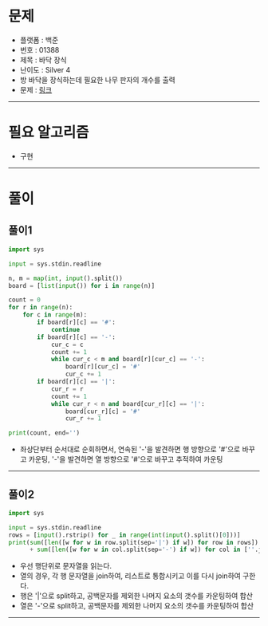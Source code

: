 # 문제
- 플랫폼 : 백준
- 번호 : 01388
- 제목 : 바닥 장식
- 난이도 : Silver 4
- 방 바닥을 장식하는데 필요한 나무 판자의 개수를 출력
- 문제 : <a href="https://www.acmicpc.net/problem/1388" target="_blank">링크</a>

---

# 필요 알고리즘
- 구현

---

# 풀이

## 풀이1
```python
import sys

input = sys.stdin.readline

n, m = map(int, input().split())
board = [list(input()) for i in range(n)]

count = 0
for r in range(n):
    for c in range(m):
        if board[r][c] == '#':
            continue
        if board[r][c] == '-':
            cur_c = c
            count += 1
            while cur_c < m and board[r][cur_c] == '-':
                board[r][cur_c] = '#'
                cur_c += 1
        if board[r][c] == '|':
            cur_r = r
            count += 1
            while cur_r < n and board[cur_r][c] == '|':
                board[cur_r][c] = '#'
                cur_r += 1

print(count, end='')
```
- 좌상단부터 순서대로 순회하면서, 연속된 '-'을 발견하면 행 방향으로 '#'으로 바꾸고 카운팅,
'-'을 발견하면 열 방향으로 '#'으로 바꾸고 추적하여 카운팅

---

## 풀이2
```python
import sys

input = sys.stdin.readline
rows = [input().rstrip() for _ in range(int(input().split()[0]))]
print(sum([len([w for w in row.split(sep='|') if w]) for row in rows])
      + sum([len([w for w in col.split(sep='-') if w]) for col in [''.join(l) for l in map(list, zip(*rows))]]))
```
- 우선 행단위로 문자열을 읽는다.
- 열의 경우, 각 행 문자열을 join하여, 리스트로 통합시키고 이를 다시 join하여 구한다.
- 행은 '|'으로 split하고, 공백문자를 제외한 나머지 요소의 갯수를 카운팅하여 합산
- 열은 '-'으로 split하고, 공백문자를 제외한 나머지 요소의 갯수를 카운팅하여 합산

---
